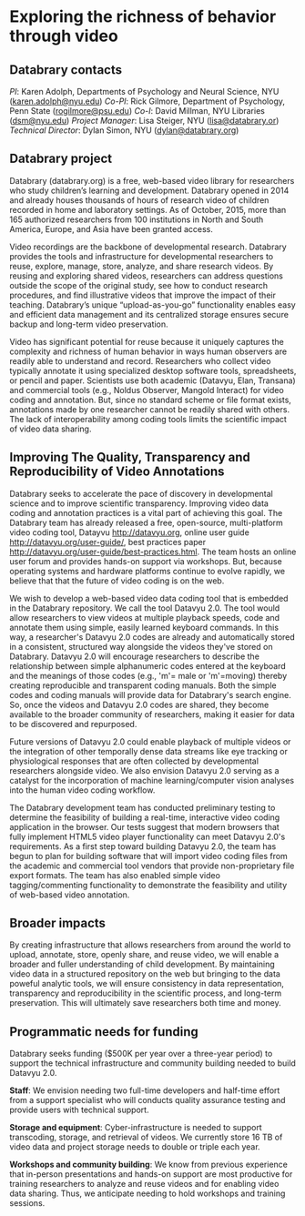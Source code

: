 # Exploring the richness of behavior through video

## Databrary contacts

*PI*: Karen Adolph, Departments of Psychology and Neural Science, NYU (karen.adolph@nyu.edu)
*Co-PI*: Rick Gilmore, Department of Psychology, Penn State (rogilmore@psu.edu)
*Co-I*: David Millman, NYU Libraries (dsm@nyu.edu)
*Project Manager*: Lisa Steiger, NYU (lisa@databrary.or)
*Technical Director*: Dylan Simon, NYU (dylan@databrary.org)

## Databrary project

Databrary (databrary.org) is a free, web-based video library for researchers who study children’s learning and development. Databrary opened in 2014 and already houses thousands of hours of research video of children recorded in home and laboratory settings. As of October, 2015, more than 165 authorized researchers from 100 institutions in North and South America, Europe, and Asia have been granted access.

Video recordings are the backbone of developmental research. Databrary provides the tools and infrastructure for developmental researchers to reuse, explore, manage, store, analyze, and share research videos. By reusing and exploring shared videos, researchers can address questions outside the scope of the original study, see how to conduct research procedures, and find illustrative videos that improve the impact of their teaching. Databrary’s unique “upload-as-you-go” functionality enables easy and efficient data management and its centralized storage ensures secure backup and long-term video preservation.

Video has significant potential for reuse because it uniquely captures the complexity and richness of human behavior in ways human observers are readily able to understand and record. Researchers who collect video typically annotate it using specialized desktop software tools, spreadsheets, or pencil and paper. Scientists use both academic (Datavyu, Elan, Transana) and commercial tools (e.g., Noldus Observer, Mangold Interact) for video coding and annotation. But, since no standard scheme or file format exists, annotations made by one researcher cannot be readily shared with others. The lack of interoperability among coding tools limits the scientific impact of video data sharing.

## Improving The Quality, Transparency and Reproducibility of Video Annotations

Databrary seeks to accelerate the pace of discovery in developmental science and to improve scientific transparency. Improving video data coding and annotation practices is a vital part of achieving this goal. The Databrary team has already released a free, open-source, multi-platform video coding tool, Datayvu http://datavyu.org, online user guide http://datavyu.org/user-guide/, best practices paper http://datavyu.org/user-guide/best-practices.html. 
The team hosts an online user forum and provides hands-on support via workshops. But, because operating systems and hardware platforms continue to evolve rapidly, we believe that that the future of video coding is on the web.

We wish to develop a web-based video data coding tool that is embedded in the Databrary repository. We call the tool Datavyu 2.0. The tool would allow researchers to view videos at multiple playback speeds, code and annotate them using simple, easily learned keyboard commands. In this way, a researcher's Datavyu 2.0 codes are already and automatically stored in a consistent, structured way alongside the videos they've stored on Databrary. Datavyu 2.0 will encourage researchers to describe the relationship between simple alphanumeric codes entered at the keyboard and the meanings of those codes (e.g., 'm'= male or 'm'=moving) thereby creating reproducible and transparent coding manuals. Both the simple codes and coding manuals will provide data for Databrary's search engine. So, once the videos and Datavyu 2.0 codes are shared, they become available to the broader community of researchers, making it easier for data to be discovered and repurposed.

Future versions of Datavyu 2.0 could enable playback of multiple videos or the integration of other temporally dense data streams like eye tracking or physiological responses that are often collected by developmental researchers alongside video. We also envision Datavyu 2.0 serving as a catalyst for the incorporation of machine learning/computer vision analyses into the human video coding workflow.

The Databrary development team has conducted preliminary testing to determine the feasibility of building a real-time, interactive video coding application in the browser. Our tests suggest that modern browsers that fully implement HTML5 video player functionality can meet Datavyu 2.0's requirements. As a first step toward building Datavyu 2.0, the team has begun to plan for building software that will import video coding files from the academic and commercial tool vendors that provide non-proprietary file export formats. The team has also enabled simple video tagging/commenting functionality to demonstrate the feasibility and utility of web-based video annotation.

## Broader impacts

By creating infrastructure that allows researchers from around the world to upload, annotate, store, openly share, and reuse video, we will enable a broader and fuller understanding of child development. By maintaining video data in a structured repository on the web but bringing to the data poweful analytic tools, we will ensure consistency in data representation, transparency and reproducibility in the scientific process, and long-term preservation. This will ultimately save researchers both time and money.

## Programmatic needs for funding

Databrary seeks funding ($500K per year over a three-year period) to support the technical infrastructure and community building needed to build Datavyu 2.0. 

**Staff**: We envision needing two full-time developers and half-time effort from a support specialist who will conducts quality assurance testing and provide users with technical support.

**Storage and equipment**: Cyber-infrastructure is needed to support transcoding, storage, and retrieval of videos. We currently store 16 TB of video data and project storage needs to double or triple each year. 

**Workshops and community building**: We know from previous experience that in-person presentations and hands-on support are most productive for training researchers to analyze and reuse videos and for enabling video data sharing. Thus, we anticipate needing to hold workshops and training sessions.
